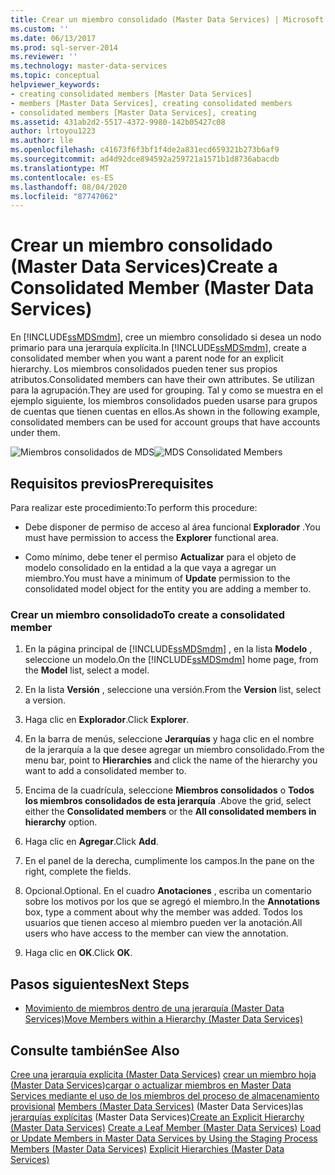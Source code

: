 ```yaml
---
title: Crear un miembro consolidado (Master Data Services) | Microsoft Docs
ms.custom: ''
ms.date: 06/13/2017
ms.prod: sql-server-2014
ms.reviewer: ''
ms.technology: master-data-services
ms.topic: conceptual
helpviewer_keywords:
- creating consolidated members [Master Data Services]
- members [Master Data Services], creating consolidated members
- consolidated members [Master Data Services], creating
ms.assetid: 431ab2d2-5517-4372-9980-142b05427c08
author: lrtoyou1223
ms.author: lle
ms.openlocfilehash: c41673f6f3bf1f4de2a831ecd659321b273b6af9
ms.sourcegitcommit: ad4d92dce894592a259721a1571b1d8736abacdb
ms.translationtype: MT
ms.contentlocale: es-ES
ms.lasthandoff: 08/04/2020
ms.locfileid: "87747062"
---
```

# <a name="create-a-consolidated-member-master-data-services"></a><span data-ttu-id="7d428-102">Crear un miembro consolidado (Master Data Services)</span><span class="sxs-lookup"><span data-stu-id="7d428-102">Create a Consolidated Member (Master Data Services)</span></span>
  <span data-ttu-id="7d428-103">En [!INCLUDE[ssMDSmdm](../includes/ssmdsmdm-md.md)], cree un miembro consolidado si desea un nodo primario para una jerarquía explícita.</span><span class="sxs-lookup"><span data-stu-id="7d428-103">In [!INCLUDE[ssMDSmdm](../includes/ssmdsmdm-md.md)], create a consolidated member when you want a parent node for an explicit hierarchy.</span></span> <span data-ttu-id="7d428-104">Los miembros consolidados pueden tener sus propios atributos.</span><span class="sxs-lookup"><span data-stu-id="7d428-104">Consolidated members can have their own attributes.</span></span> <span data-ttu-id="7d428-105">Se utilizan para la agrupación.</span><span class="sxs-lookup"><span data-stu-id="7d428-105">They are used for grouping.</span></span> <span data-ttu-id="7d428-106">Tal y como se muestra en el ejemplo siguiente, los miembros consolidados pueden usarse para grupos de cuentas que tienen cuentas en ellos.</span><span class="sxs-lookup"><span data-stu-id="7d428-106">As shown in the following example, consolidated members can be used for account groups that have accounts under them.</span></span>

 <span data-ttu-id="7d428-107">![Miembros consolidados de MDS](../../2014/master-data-services/media/mds-consolidated-members.png "Miembros consolidados de MDS")</span><span class="sxs-lookup"><span data-stu-id="7d428-107">![MDS Consolidated Members](../../2014/master-data-services/media/mds-consolidated-members.png "MDS Consolidated Members")</span></span>

## <a name="prerequisites"></a><span data-ttu-id="7d428-108">Requisitos previos</span><span class="sxs-lookup"><span data-stu-id="7d428-108">Prerequisites</span></span>
 <span data-ttu-id="7d428-109">Para realizar este procedimiento:</span><span class="sxs-lookup"><span data-stu-id="7d428-109">To perform this procedure:</span></span>

-   <span data-ttu-id="7d428-110">Debe disponer de permiso de acceso al área funcional **Explorador** .</span><span class="sxs-lookup"><span data-stu-id="7d428-110">You must have permission to access the **Explorer** functional area.</span></span>

-   <span data-ttu-id="7d428-111">Como mínimo, debe tener el permiso **Actualizar** para el objeto de modelo consolidado en la entidad a la que vaya a agregar un miembro.</span><span class="sxs-lookup"><span data-stu-id="7d428-111">You must have a minimum of **Update** permission to the consolidated model object for the entity you are adding a member to.</span></span>

### <a name="to-create-a-consolidated-member"></a><span data-ttu-id="7d428-112">Crear un miembro consolidado</span><span class="sxs-lookup"><span data-stu-id="7d428-112">To create a consolidated member</span></span>

1.  <span data-ttu-id="7d428-113">En la página principal de [!INCLUDE[ssMDSmdm](../includes/ssmdsmdm-md.md)] , en la lista **Modelo** , seleccione un modelo.</span><span class="sxs-lookup"><span data-stu-id="7d428-113">On the [!INCLUDE[ssMDSmdm](../includes/ssmdsmdm-md.md)] home page, from the **Model** list, select a model.</span></span>

2.  <span data-ttu-id="7d428-114">En la lista **Versión** , seleccione una versión.</span><span class="sxs-lookup"><span data-stu-id="7d428-114">From the **Version** list, select a version.</span></span>

3.  <span data-ttu-id="7d428-115">Haga clic en **Explorador**.</span><span class="sxs-lookup"><span data-stu-id="7d428-115">Click **Explorer**.</span></span>

4.  <span data-ttu-id="7d428-116">En la barra de menús, seleccione **Jerarquías** y haga clic en el nombre de la jerarquía a la que desee agregar un miembro consolidado.</span><span class="sxs-lookup"><span data-stu-id="7d428-116">From the menu bar, point to **Hierarchies** and click the name of the hierarchy you want to add a consolidated member to.</span></span>

5.  <span data-ttu-id="7d428-117">Encima de la cuadrícula, seleccione **Miembros consolidados** o **Todos los miembros consolidados de esta jerarquía** .</span><span class="sxs-lookup"><span data-stu-id="7d428-117">Above the grid, select either the **Consolidated members** or the **All consolidated members in hierarchy** option.</span></span>

6.  <span data-ttu-id="7d428-118">Haga clic en **Agregar**.</span><span class="sxs-lookup"><span data-stu-id="7d428-118">Click **Add**.</span></span>

7.  <span data-ttu-id="7d428-119">En el panel de la derecha, cumplimente los campos.</span><span class="sxs-lookup"><span data-stu-id="7d428-119">In the pane on the right, complete the fields.</span></span>

8.  <span data-ttu-id="7d428-120">Opcional.</span><span class="sxs-lookup"><span data-stu-id="7d428-120">Optional.</span></span> <span data-ttu-id="7d428-121">En el cuadro **Anotaciones** , escriba un comentario sobre los motivos por los que se agregó el miembro.</span><span class="sxs-lookup"><span data-stu-id="7d428-121">In the **Annotations** box, type a comment about why the member was added.</span></span> <span data-ttu-id="7d428-122">Todos los usuarios que tienen acceso al miembro pueden ver la anotación.</span><span class="sxs-lookup"><span data-stu-id="7d428-122">All users who have access to the member can view the annotation.</span></span>

9. <span data-ttu-id="7d428-123">Haga clic en **OK**.</span><span class="sxs-lookup"><span data-stu-id="7d428-123">Click **OK**.</span></span>

## <a name="next-steps"></a><span data-ttu-id="7d428-124">Pasos siguientes</span><span class="sxs-lookup"><span data-stu-id="7d428-124">Next Steps</span></span>

-   [<span data-ttu-id="7d428-125">Movimiento de miembros dentro de una jerarquía &#40;Master Data Services&#41;</span><span class="sxs-lookup"><span data-stu-id="7d428-125">Move Members within a Hierarchy &#40;Master Data Services&#41;</span></span>](move-members-within-a-hierarchy-master-data-services.md)

## <a name="see-also"></a><span data-ttu-id="7d428-126">Consulte también</span><span class="sxs-lookup"><span data-stu-id="7d428-126">See Also</span></span>
 <span data-ttu-id="7d428-127">[Cree una jerarquía explícita &#40;Master Data Services&#41;](../../2014/master-data-services/create-an-explicit-hierarchy-master-data-services.md) [crear un miembro hoja &#40;Master Data Services](../../2014/master-data-services/create-a-leaf-member-master-data-services.md)&#41;[cargar o actualizar miembros en Master Data Services mediante el uso de los miembros del proceso de almacenamiento provisional](add-update-and-delete-data-master-data-services.md) [Members &#40;Master Data Services&#41;](../../2014/master-data-services/members-master-data-services.md) &#40;Master Data Services&#41;las [jerarquías explícitas](../../2014/master-data-services/explicit-hierarchies-master-data-services.md) &#40;Master Data Services&#41;</span><span class="sxs-lookup"><span data-stu-id="7d428-127">[Create an Explicit Hierarchy &#40;Master Data Services&#41;](../../2014/master-data-services/create-an-explicit-hierarchy-master-data-services.md) [Create a Leaf Member &#40;Master Data Services&#41;](../../2014/master-data-services/create-a-leaf-member-master-data-services.md) [Load or Update Members in Master Data Services by Using the Staging Process](add-update-and-delete-data-master-data-services.md) [Members &#40;Master Data Services&#41;](../../2014/master-data-services/members-master-data-services.md) [Explicit Hierarchies &#40;Master Data Services&#41;](../../2014/master-data-services/explicit-hierarchies-master-data-services.md)</span></span>


